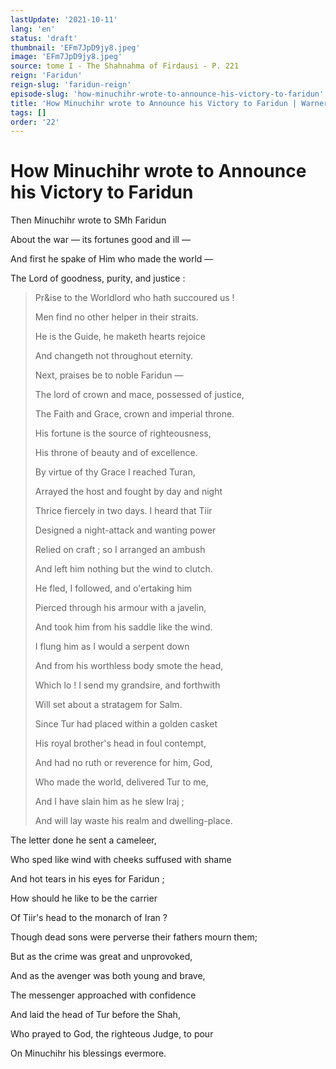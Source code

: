 ```yaml
---
lastUpdate: '2021-10-11'
lang: 'en'
status: 'draft'
thumbnail: 'EFm7JpD9jy8.jpeg'
image: 'EFm7JpD9jy8.jpeg'
source: tome I - The Shahnahma of Firdausi - P. 221
reign: 'Faridun'
reign-slug: 'faridun-reign'
episode-slug: 'how-minuchihr-wrote-to-announce-his-victory-to-faridun'
title: 'How Minuchihr wrote to Announce his Victory to Faridun | Warner | Shahnama'
tags: []
order: '22'
---
```


<!-- LTeX: language=en -->

# How Minuchihr wrote to Announce his Victory to Faridun

Then Minuchihr wrote to SMh Faridun

About the war — its fortunes good and ill —

And first he spake of Him who made the world —

The Lord of goodness, purity, and justice :

> Pr&amp;ise to the Worldlord who hath succoured us !
>
> Men find no other helper in their straits.
>
> He is the Guide, he maketh hearts rejoice
>
> And changeth not throughout eternity.
>
> Next, praises be to noble Faridun —
>
> The lord of crown and mace, possessed of justice,
>
> The Faith and Grace, crown and imperial throne.
>
> His fortune is the source of righteousness,
>
> His throne of beauty and of excellence.
>
> By virtue of thy Grace I reached Turan,
>
> Arrayed the host and fought by day and night
>
> Thrice fiercely in two days. I heard that Tiir
>
> Designed a night-attack and wanting power
>
> Relied on craft ; so I arranged an ambush
>
> And left him nothing but the wind to clutch.
>
> He fled, I followed, and o'ertaking him
>
> Pierced through his armour with a javelin,
>
> And took him from his saddle like the wind.
>
> I flung him as I would a serpent down
>
> And from his worthless body smote the head,
>
> Which lo ! I send my grandsire, and forthwith
>
> Will set about a stratagem for Salm.
>
> Since Tur had placed within a golden casket
>
> His royal brother's head in foul contempt,
>
> And had no ruth or reverence for him, God,
>
> Who made the world, delivered Tur to me,
>
> And I have slain him as he slew Iraj ;
>
> And will lay waste his realm and dwelling-place.

The letter done he sent a cameleer,

Who sped like wind with cheeks suffused with shame

And hot tears in his eyes for Faridun ;

How should he like to be the carrier

Of Tiir's head to the monarch of Iran ?

Though dead sons were perverse their fathers mourn them;

But as the crime was great and unprovoked,

And as the avenger was both young and brave,

The messenger approached with confidence

And laid the head of Tur before the Shah,

Who prayed to God, the righteous Judge, to pour

On Minuchihr his blessings evermore.
